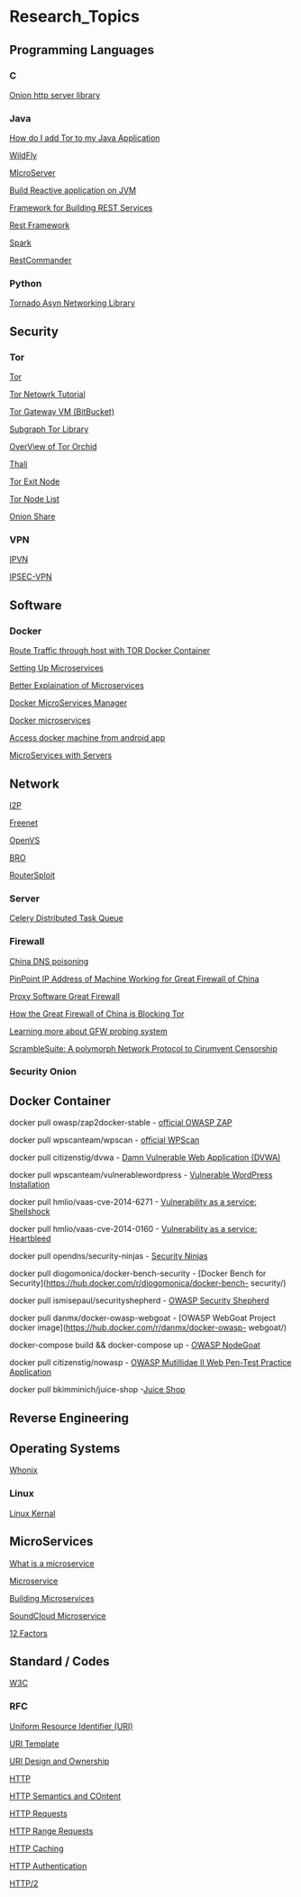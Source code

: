 # Research_Topics

## Programming Languages

### C
[Onion http server library](https://github.com/davidmoreno/onion)

### Java
[How do I add Tor to my Java Application](https://tor.stackexchange.com/questions/12546/how-to-add-tor-services-in-my-java-application)

[WildFly](http://wildfly-swarm.io/)

[MIcroServer](https://github.com/aol/micro-server)

[Build Reactive application on JVM](http://vertx.io/)

[Framework for Building REST Services](https://github.com/airlift/airlift)

[Rest Framework](https://restlet.com/)

[Spark](http://sparkjava.com/)

[RestCommander](https://github.com/eBay/restcommander)

### Python 
[Tornado Asyn Networking Library](http://www.tornadoweb.org/en/stable/)

## Security 
### Tor
[Tor](https://github.com/nextgens/Tor)

[Tor Netowrk Tutorial](https://deeponion.org/community/threads/deep-onion-tor-tutorial-how-tor-network-works-and-deep-onion-client-connects.544/)

[Tor Gateway VM (BitBucket)](https://bitbucket.org/ra_/tor-gateway/src)

[Subgraph Tor Library](https://subgraph.com/orchid/running/index.en.html)

[OverView of Tor Orchid](http://www.kitploit.com/2013/12/orchid-tor-client-for-java.html)

[Thali](http://thaliproject.org/)

[Tor Exit Node](http://torstatus.blutmagie.de/)

[Tor Node List](https://www.dan.me.uk/tornodes)

[Onion Share](https://github.com/micahflee/onionshare)

### VPN
[IPVN](https://www.ivpn.net/privacy-guides/advanced-privacy-and-anonymity-part-8)

[IPSEC-VPN](https://github.com/hwdsl2/setup-ipsec-vpn)


## Software
### Docker
[Route Traffic through host with TOR Docker Container](https://blog.jessfraz.com/post/routing-traffic-through-tor-docker-container/)

[Setting Up Microservices](http://microservices.io/)

[Better Explaination of Microservices](https://martinfowler.com/microservices/)

[Docker MicroServices Manager](https://www.weave.works/)

[Docker microservices](http://mherman.org/blog/2017/04/18/developing-and-testing-microservices-with-docker/)

[Access docker machine from android app](https://forums.docker.com/t/access-to-a-docker-machine-from-android-app/9148/2)

[MicroServices with Servers](https://aws.amazon.com/blogs/compute/microservices-without-the-servers/)

## Network
[I2P](https://geti2p.net/en/download/debian#ubuntu)

[Freenet](https://freenetproject.org/pages/documentation.html)

[OpenVS](http://owp.softunity.com.ru/)

[BRO](https://hub.docker.com/r/blacktop/bro/)

[RouterSploit](https://github.com/reverse-shell/routersploit)

### Server
[Celery Distributed Task Queue](http://www.celeryproject.org/)

### Firewall
[China DNS poisoning](https://github.com/shadowsocks/ChinaDNS)

[PinPoint IP Address of Machine Working for Great Firewall of China](https://github.com/mothran/mongol)

[Proxy Software Great Firewall](https://github.com/yinghuocho/firefly-proxy)

[How the Great Firewall of China is Blocking Tor](https://www.usenix.org/system/files/conference/foci12/foci12-final2.pdf)

[Learning more about GFW probing system](https://blog.torproject.org/learning-more-about-gfws-active-probing-system)

[ScrambleSuite: A polymorph Network Protocol to Cirumvent Censorship](https://arxiv.org/pdf/1305.3199.pdf)


### Security Onion

## Docker Container
docker pull owasp/zap2docker-stable - [official OWASP ZAP](https://github.com/zaproxy/zaproxy)

docker pull wpscanteam/wpscan - [official WPScan](https://hub.docker.com/r/wpscanteam/wpscan/)

docker pull citizenstig/dvwa - [Damn Vulnerable Web Application (DVWA)](https://hub.docker.com/r/citizenstig/dvwa/)

docker pull wpscanteam/vulnerablewordpress - [Vulnerable WordPress Installation](https://hub.docker.com/r/wpscanteam/vulnerablewordpress/)

docker pull hmlio/vaas-cve-2014-6271 - [Vulnerability as a service: Shellshock](https://hub.docker.com/r/hmlio/vaas-cve-2014-6271/)

docker pull hmlio/vaas-cve-2014-0160 - [Vulnerability as a service: Heartbleed](https://hub.docker.com/r/hmlio/vaas-cve-2014-0160/)

docker pull opendns/security-ninjas - [Security Ninjas](https://hub.docker.com/r/opendns/security-ninjas/)

docker pull diogomonica/docker-bench-security - [Docker Bench for Security](https://hub.docker.com/r/diogomonica/docker-bench-
security/)

docker pull ismisepaul/securityshepherd - [OWASP Security Shepherd](https://hub.docker.com/r/ismisepaul/securityshepherd/)

docker pull danmx/docker-owasp-webgoat - [OWASP WebGoat Project docker image](https://hub.docker.com/r/danmx/docker-owasp-
webgoat/)

docker-compose build && docker-compose up - [OWASP NodeGoat](https://github.com/owasp/nodegoat#option-3---run-nodegoat-on-docker)

docker pull citizenstig/nowasp - [OWASP Mutillidae II Web Pen-Test Practice Application](https://hub.docker.com/r/citizenstig/nowasp/)

docker pull bkimminich/juice-shop -[Juice Shop](https://github.com/bkimminich/juice-shop#docker-container--)

## Reverse Engineering

## Operating Systems
[Whonix](https://www.whonix.org/)

### Linux
[Linux Kernal](https://github.com/xairy/linux-kernel-exploitation)

## MicroServices
[What is a microservice](https://martinfowler.com/articles/microservices.html)

[Microservice](https://content.pivotal.io/blog/how-to-talk-to-your-friends-about-microservices)

[Building Microservices](https://blog.karmawifi.com/how-we-build-microservices-at-karma-71497a89bfb4)

[SoundCloud Microservice](http://philcalcado.com/2015/09/08/how_we_ended_up_with_microservices.html)

[12 Factors](https://12factor.net/)

## Standard / Codes
[W3C](https://www.w3.org/TR/webarch/)

### RFC 
[Uniform Resource Identifier (URI)](https://tools.ietf.org/html/rfc3986)

[URI Template](https://tools.ietf.org/html/rfc6570)

[URI Design and Ownership](https://tools.ietf.org/html/rfc7320)

[HTTP](https://tools.ietf.org/html/rfc7230)

[HTTP Semantics and COntent](https://tools.ietf.org/html/rfc7231)

[HTTP Requests](https://tools.ietf.org/html/rfc7232)

[HTTP Range Requests](https://tools.ietf.org/html/rfc7233)

[HTTP Caching](https://tools.ietf.org/html/rfc7234)

[HTTP Authentication](https://tools.ietf.org/html/rfc7235)

[HTTP/2](https://tools.ietf.org/html/rfc7540)


